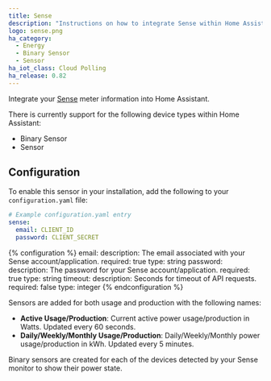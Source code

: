 ```yaml
---
title: Sense
description: "Instructions on how to integrate Sense within Home Assistant."
logo: sense.png
ha_category:
  - Energy
  - Binary Sensor
  - Sensor
ha_iot_class: Cloud Polling
ha_release: 0.82
---
```


Integrate your [Sense](https://sense.com) meter information into Home Assistant.

There is currently support for the following device types within Home Assistant:

- Binary Sensor
- Sensor

## Configuration

To enable this sensor in your installation, add the following to your `configuration.yaml` file:

```yaml
# Example configuration.yaml entry
sense:
  email: CLIENT_ID
  password: CLIENT_SECRET
```

{% configuration %}
email:
  description: The email associated with your Sense account/application.
  required: true
  type: string
password:
  description: The password for your Sense account/application.
  required: true
  type: string
timeout:
  description: Seconds for timeout of API requests.
  required: false
  type: integer
{% endconfiguration %}

Sensors are added for both usage and production with the following names:

- **Active Usage/Production**: Current active power usage/production in Watts. Updated every 60 seconds.
- **Daily/Weekly/Monthly Usage/Production**: Daily/Weekly/Monthly power usage/production in kWh. Updated every 5 minutes.

Binary sensors are created for each of the devices detected by your Sense monitor to show their power state.

